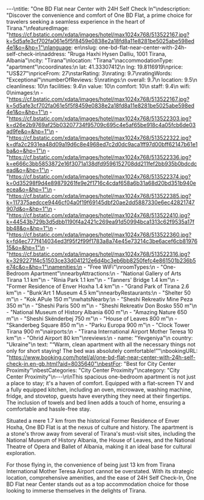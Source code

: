 ---\ntitle: "One BD Flat near Center with 24H Self Check In"\ndescription: "Discover the convenience and comfort of One BD Flat, a prime choice for travelers seeking a seamless experience in the heart of Tirana."\nfeaturedImage: "https://cf.bstatic.com/xdata/images/hotel/max1024x768/513522167.jpg?k=5d5afe3cf702fa061e5f5f8459e0838e2a18fd8a11e8281be5025abe598ed4e1&o=&hp=1"\nlanguage: en\nslug: one-bd-flat-near-center-with-24h-self-check-in\naddress: "Rruga Haxhi Hysen Dalliu, 1001 Tirana, Albania"\ncity: "Tirana"\nlocation: "Tirana"\naccommodationType: "apartment"\ncoordinates:\n  lat: 41.33307412\n  lng: 19.8116919\nprice: "US$27"\npriceFrom: 27\nstarRating: 3\nrating: 9.7\nratingWords: "Exceptional"\nnumberOfReviews: 5\nratings:\n  overall: 9.7\n  location: 9.5\n  cleanliness: 10\n  facilities: 9.4\n  value: 10\n  comfort: 10\n  staff: 9.4\n  wifi: 0\nimages:\n  - "https://cf.bstatic.com/xdata/images/hotel/max1024x768/513522167.jpg?k=5d5afe3cf702fa061e5f5f8459e0838e2a18fd8a11e8281be5025abe598ed4e1&o=&hp=1"\n  - "https://cf.bstatic.com/xdata/images/hotel/max1024x768/513522303.jpg?k=d26e2b9769af25b03207734f95709c695c4e5af65be918c4a05fcb6de03ad9fe&o=&hp=1"\n  - "https://cf.bstatic.com/xdata/images/hotel/max1024x768/513522322.jpg?k=dfa2c2931ea48d09a19d6c8e4968ed7c2d0dc9aca1ff97d00bff62147b61e1ba&o=&hp=1"\n  - "https://cf.bstatic.com/xdata/images/hotel/max1024x768/513522336.jpg?k=e666c3bb5853872e16f3071a138dfd9596152708dd211fef2bb935b0bdcdcead&o=&hp=1"\n  - "https://cf.bstatic.com/xdata/images/hotel/max1024x768/513522374.jpg?k=0d35298f9d4e89879261fe9e2f1716c4cdaf658a6b31a68d20bd351b940eecea&o=&hp=1"\n  - "https://cf.bstatic.com/xdata/images/hotel/max1024x768/513522385.jpg?k=117375aedcce9446cf04a0f19f69145dbf20ae2dd5887330e6ec42821747907d&o=&hp=1"\n  - "https://cf.bstatic.com/xdata/images/hotel/max1024x768/513522410.jpg?k=44543b729b3d5dbb1190f4a2421c269ea91d50994bca1313c62f9535a17fbb48&o=&hp=1"\n  - "https://cf.bstatic.com/xdata/images/hotel/max1024x768/513522360.jpg?k=fd4ec777f414034ed3f95f2f99f1783a8a74e45e73214c3be6acef6cb8197615&o=&hp=1"\n  - "https://cf.bstatic.com/xdata/images/hotel/max1024x768/513522316.jpg?k=3292271f4c51503ce33d041212e6d4bc3eb6bb8250fefc4e861501b236b5e74c&o=&hp=1"\namenities:\n  - "Free WiFi"\nroomTypes:\n  - "One-Bedroom Apartment"\nnearbyAttractions:\n  - "National Gallery of Arts Tirana 1.1 km"\n  - "Rinia Park 1.1 km"\n  - "Tanners' Bridge 1.4 km"\n  - "Former Residence of Enver Hoxha 1.4 km"\n  - "Grand Park of Tirana 2.6 km"\n  - "Bunk'Art 1 Museum 4.5 km"\nnearbyRestaurants:\n  - "Shelter 50 m"\n  - "Kok APule 150 m"\nwhatsNearby:\n  - "Sheshi Rekreativ Mine Peza 350 m"\n  - "Sheshi Paris 500 m"\n  - "Sheshi Rekreativ Don Bosko 550 m"\n  - "National Museum of History Albania 600 m"\n  - "Amazing Nature 650 m"\n  - "Sheshi Skënderbej 750 m"\n  - "House of Leaves 800 m"\n  - "Skanderbeg Square 850 m"\n  - "Parku Europa 900 m"\n  - "Clock Tower Tirana 900 m"\nairports:\n  - "Tirana International Airport Mother Teresa 10 km"\n  - "Ohrid Airport 80 km"\nreviews:\n  - name: "Yevgeniya"\n    country: "Ukraine"\n    text: "“Warm, clean apartment with all the necessary things not only for short staying! The bed was absolutely comfortable!”"\nbookingURL: "https://www.booking.com/hotel/al/one-bd-flat-near-center-with-24h-self-check-in.en-gb.html?aid=8035640"\nbestFor: "Best for City Center Proximity"\nbestCategories: "City Center Proximity"\ncategory: "City Center Proximity"\n---\n\nThis spacious one-bedroom apartment is not just a place to stay; it's a haven of comfort. Equipped with a flat-screen TV and a fully equipped kitchen, including an oven, microwave, washing machine, fridge, and stovetop, guests have everything they need at their fingertips. The inclusion of towels and bed linen adds a touch of home, ensuring a comfortable and hassle-free stay.

Situated a mere 1.7 km from the historical Former Residence of Enver Hoxha, One BD Flat is at the nexus of culture and history. The apartment is a stone's throw away from several of Tirana's must-visit sites, including the National Museum of History Albania, the House of Leaves, and the National Theatre of Opera and Ballet of Albania, making it an ideal base for cultural exploration.

For those flying in, the convenience of being just 13 km from Tirana International Mother Teresa Airport cannot be overstated. With its strategic location, comprehensive amenities, and the ease of 24H Self Check-In, One BD Flat near Center stands out as a top accommodation choice for those looking to immerse themselves in the delights of Tirana.